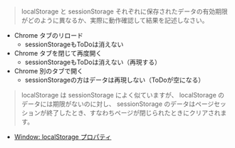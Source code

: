 ## 
> localStorage と sessionStorage それぞれに保存されたデータの有効期限がどのように異なるか、実際に動作確認して結果を記述しなさい。
- Chrome タブのリロード
  - sessionStorageもToDoは消えない
- Chrome タブを閉じて再度開く
  - sessionStorageもToDoは消えない（再現する）
- Chrome 別のタブで開く
  - sessionStorageの方はデータは再現しない（ToDoが空になる）
> localStorage は sessionStorage によく似ていますが、 localStorage のデータには期限がないのに対し、 sessionStorage のデータはページセッションが終了したとき、すなわちページが閉じられたときにクリアされます。
  - [Window: localStorage プロパティ](https://developer.mozilla.org/ja/docs/Web/API/Window/localStorage)